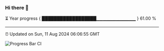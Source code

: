### Hi there 👋

⏳ Year progress { ██████████████████▁▁▁▁▁▁▁▁▁▁▁▁ } 61.00 %

---

⏰ Updated on Sun, 11 Aug 2024 06:06:55 GMT

![Progress Bar CI](https://github.com/liununu/liununu/workflows/Progress%20Bar%20CI/badge.svg)
